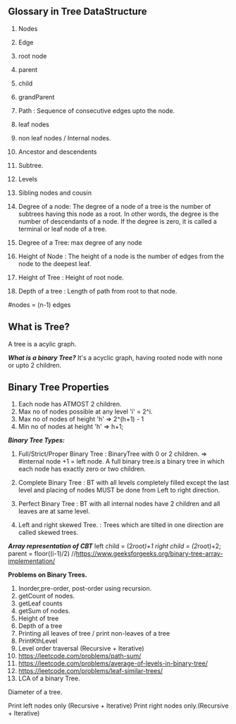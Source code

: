 **Glossary in Tree DataStructure**
-----------------------------------
1. Nodes
2. Edge 
3. root node
4. parent 
5. child 
6. grandParent 
7. Path : Sequence of consecutive edges upto the node.
8. leaf nodes
9. non leaf nodes / Internal nodes.
10. Ancestor and descendents 
11. Subtree.
12. Levels 
13. Sibling nodes and cousin
14. Degree of a node: The degree of a node of a tree is the number of subtrees having this node as a root. 
				  In other words, the degree is the number of descendants of a node. If the degree is zero, 
				  it is called a terminal or leaf node of a tree.
15. Degree of a Tree: max degree of any node

16. Height of Node : The height of a node is the number of edges from the node to the deepest leaf. 
17. Height of Tree : Height of root node.
18. Depth of a tree : Length of path from root to that node.

#nodes  = (n-1) edges

**What is Tree?**
------------------
A tree is a acylic graph.

***What is a binary Tree?***
It's a acyclic graph, having rooted node with none or upto 2 children.

**Binary Tree Properties**
----------------------------
1. Each node has ATMOST 2 children.
2. Max no of nodes possible at any level 'i' = 2^i.
3. Max no of nodes of height 'h' => 2^(h+1) - 1
4. Min no of nodes at height 'h' => h+1;

***Binary Tree Types:***
1. Full/Strict/Proper Binary Tree :  BinaryTree with 0 or 2 children. => #internal node +1 = left node.
                                     A full binary tree.is a binary tree in which each node has exactly zero or two children.
2. Complete Binary Tree           : BT with all levels completely filled except the last level and placing of 
						            nodes MUST be done from Left to right direction.
3. Perfect Binary Tree            : BT with all internal nodes have 2 children and all leaves are at same level.

4. Left and right skewed Tree.     : Trees which are tilted in one direction are called skewed trees.

***Array representation of CBT***
left child = (2*root)+1
right child = (2*root)+2;
parent = floor((i-1)/2)
//https://www.geeksforgeeks.org/binary-tree-array-implementation/


**Problems on Binary Trees.**
1. Inorder,pre-order, post-order using recursion.
2. getCount of nodes.
3. getLeaf counts
4. getSum of nodes.
5. Height of tree
6. Depth of  a tree
7. Printing all leaves of tree / print non-leaves of a tree
8. PrintKthLevel
9. Level order traversal (Recursive + Iterative)
10.  https://leetcode.com/problems/path-sum/
10. https://leetcode.com/problems/average-of-levels-in-binary-tree/
11. https://leetcode.com/problems/leaf-similar-trees/
12.  LCA of a binary Tree.

Diameter of a tree.

Print left nodes only (Recursive + Iterative)
Print right nodes only.(Recursive + Iterative)



